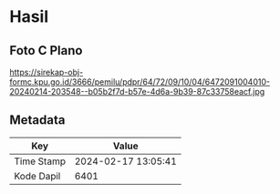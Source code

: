 # Hasil

## Foto C Plano

https://sirekap-obj-formc.kpu.go.id/3666/pemilu/pdpr/64/72/09/10/04/6472091004010-20240214-203548--b05b2f7d-b57e-4d6a-9b39-87c33758eacf.jpg


## Metadata

| Key        | Value               |
| ---------- | ------------------- |
| Time Stamp | 2024-02-17 13:05:41 |
| Kode Dapil | 6401                |



